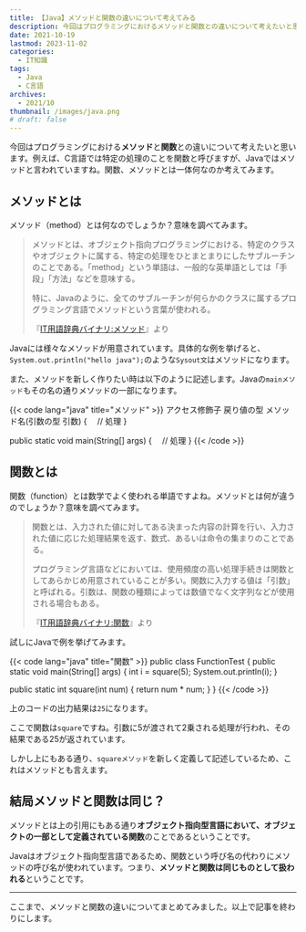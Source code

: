 ```yaml
---
title: 【Java】メソッドと関数の違いについて考えてみる
description: 今回はプログラミングにおけるメソッドと関数との違いについて考えたいと思います。例えば、C言語では特定の処理のことを関数と呼びますが、Javaではメソッドと言われていますね。関数、メソッドとは一体何なのか考えてみます。
date: 2021-10-19
lastmod: 2023-11-02
categories: 
  - IT知識
tags: 
  - Java
  - C言語
archives: 
  - 2021/10
thumbnail: /images/java.png
# draft: false
---
```


今回はプログラミングにおける**メソッド**と**関数**との違いについて考えたいと思います。例えば、C言語では特定の処理のことを関数と呼びますが、Javaではメソッドと言われていますね。関数、メソッドとは一体何なのか考えてみます。

## メソッドとは

メソッド（method）とは何なのでしょうか？意味を調べてみます。

>メソッドとは、オブジェクト指向プログラミングにおける、特定のクラスやオブジェクトに属する、特定の処理をひとまとまりにしたサブルーチンのことである。「method」という単語は、一般的な英単語としては「手段」「方法」などを意味する。
>
>特に、Javaのように、全てのサブルーチンが何らかのクラスに属するプログラミング言語でメソッドという言葉が使われる。
>
>『[IT用語辞典バイナリ:メソッド](https://www.sophia-it.com/content/%E3%83%A1%E3%82%BD%E3%83%83%E3%83%89)』より

Javaには様々なメソッドが用意されています。具体的な例を挙げると、`System.out.println("hello java");`のような`Sysout文`はメソッドになります。

また、メソッドを新しく作りたい時は以下のように記述します。Javaの`mainメソッド`もその名の通りメソッドの一部になります。

{{< code lang="java" title="メソッド" >}}
アクセス修飾子 戻り値の型 メソッド名(引数の型 引数) {
　// 処理
}

public static void main(String[] args) {
　// 処理
}
{{< /code >}}

## 関数とは

関数（function）とは数学でよく使われる単語ですよね。メソッドとは何が違うのでしょうか？意味を調べてみます。

>関数とは、入力された値に対してある決まった内容の計算を行い、入力された値に応じた処理結果を返す、数式、あるいは命令の集まりのことである。
>
>プログラミング言語などにおいては、使用頻度の高い処理手続きは関数としてあらかじめ用意されていることが多い。関数に入力する値は「引数」と呼ばれる。引数は、関数の種類によっては数値でなく文字列などが使用される場合もある。
>
>『[IT用語辞典バイナリ:関数](https://www.sophia-it.com/content/%E9%96%A2%E6%95%B0)』より

試しにJavaで例を挙げてみます。

{{< code lang="java" title="関数" >}}
public class FunctionTest {
  public static void main(String[] args) {
    int i = square(5);
    System.out.println(i);
  }

  public static int square(int num) {
    return num * num;
  }
}
{{< /code >}}

上のコードの出力結果は`25`になります。

ここで関数は`square`ですね。引数に5が渡されて2乗される処理が行われ、その結果である25が返されています。

しかし上にもある通り、`squareメソッド`を新しく定義して記述しているため、これはメソッドとも言えます。

## 結局メソッドと関数は同じ？

メソッドとは上の引用にもある通り**オブジェクト指向型言語において、オブジェクトの一部として定義されている関数**のことであるということです。

Javaはオブジェクト指向型言語であるため、関数という呼び名の代わりにメソッドの呼び名が使われています。つまり、**メソッドと関数は同じものとして扱われる**ということです。

* * *

ここまで、メソッドと関数の違いについてまとめてみました。以上で記事を終わりにします。